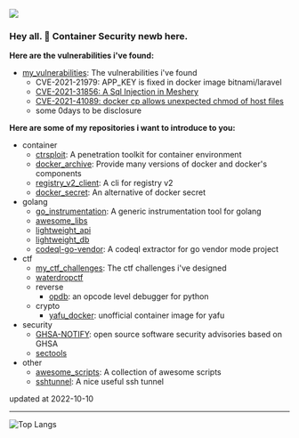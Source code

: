 <!--
**ssst0n3/ssst0n3** is a ✨ _special_ ✨ repository because its `README.md` (this file) appears on your GitHub profile.

Here are some ideas to get you started:

- 🔭 I’m currently working on ...
- 🌱 I’m currently learning ...
- 👯 I’m looking to collaborate on ...
- 🤔 I’m looking for help with ...
- 💬 Ask me about ...
- 📫 How to reach me: ...
- 😄 Pronouns: ...
- ⚡ Fun fact: ...
-->

[![](https://img.shields.io/badge/-🌐%20My%20Blog-success)](https://ssst0n3.github.io/)
<!-- [![](https://img.shields.io/website?logo=Google%20Chrome&url=https%3A%2F%2Fssst0n3.github.io%2F)](https://ssst0n3.github.io/) -->

### Hey all. 👋 Container Security newb here.
**Here are the vulnerabilities i've found:**
* [my_vulnerabilities](https://github.com/ssst0n3/my_vulnerabilities): The vulnerabilities i've found
  * CVE-2021-21979: APP_KEY is fixed in docker image bitnami/laravel
  * [CVE-2021-31856: A Sql Injection in Meshery](https://github.com/ssst0n3/CVE-2021-31856)
  * [CVE-2021-41089: docker cp allows unexpected chmod of host files](https://github.com/moby/moby/security/advisories/GHSA-v994-f8vw-g7j4)
  * some 0days to be disclosure

**Here are some of my repositories i want to introduce to you:**
* container
  - [ctrsploit](https://github.com/ctrsploit/ctrsploit): A penetration toolkit for container environment
  - [docker_archive](https://github.com/ssst0n3/docker_archive): Provide many versions of docker and docker's components
  - [registry_v2_client](https://github.com/ssst0n3/registry_v2_client): A cli for registry v2
  - [docker_secret](https://github.com/ssst0n3/docker_secret): An alternative of docker secret
* golang 
  - [go_instrumentation](https://github.com/ssst0n3/go_instrumentation): A generic instrumentation tool for golang
  - [awesome_libs](https://github.com/ssst0n3/awesome_libs)
  - [lightweight_api](https://github.com/ssst0n3/lightweight_api)
  - [lightweight_db](https://github.com/ssst0n3/lightweight_db)
  - [codeql-go-vendor](https://github.com/ssst0n3/codeql-go-vendor): A codeql extractor for go vendor mode project
* ctf
  - [my_ctf_challenges](https://github.com/ssst0n3/my_ctf_challenges): The ctf challenges i've designed
  - [waterdropctf](https://github.com/waterdropctf/waterdropctf)
  * reverse
    - [opdb](https://github.com/ssst0n3/opdb): an opcode level debugger for python
  * crypto
    - [yafu_docker](https://github.com/ssst0n3/yafu_docker): unofficial container image for yafu
* security
  - [GHSA-NOTIFY](https://github.com/ssst0n3/GHSA-NOTIFY): open source software security advisories based on GHSA
  - [sectools](https://github.com/ssst0n3/sectools)
* other
  - [awesome_scripts](https://github.com/ssst0n3/awesome_scripts): A collection of awesome scripts
  - [sshtunnel](https://github.com/ssst0n3/sshtunnel): A nice useful ssh tunnel

updated at 2022-10-10

---

<!-- ## &#x1f4dd; Most Used Languages -->
![Top Langs](https://github-readme-stats.vercel.app/api/top-langs/?username=ssst0n3&hide=javascript,html,css,powershell,Groff)

